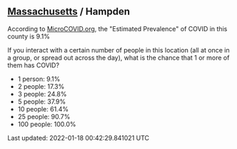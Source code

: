 
## [Massachusetts](/united-states/massachusetts) / Hampden

According to [MicroCOVID.org](http://microcovid.org),
the "Estimated Prevalence" of COVID in this county is 9.1%

If you interact with a certain number of people in this location
(all at once in a group, or spread out across the day), what is the chance that
1 or more of them has COVID?

- 1 person: 9.1%
- 2 people: 17.3%
- 3 people: 24.8%
- 5 people: 37.9%
- 10 people: 61.4%
- 25 people: 90.7%
- 100 people: 100.0%

Last updated: 2022-01-18 00:42:29.841021 UTC
